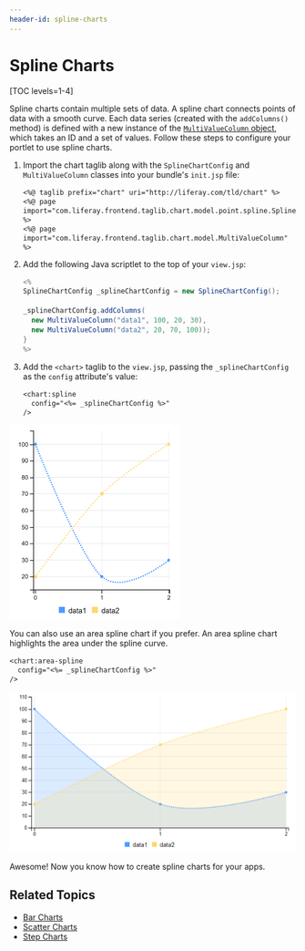 ```yaml
---
header-id: spline-charts
---
```


# Spline Charts

[TOC levels=1-4]

Spline charts contain multiple sets of data. A spline chart connects points of 
data with a smooth curve. Each data series 
(created with the `addColumns()` method) is defined with a new instance of the 
[`MultiValueColumn` object](@app-ref@/foundation/latest/javadocs/com/liferay/frontend/taglib/chart/model/MultiValueColumn.html), 
which takes an ID and a set of values. Follow these steps to configure your 
portlet to use spline charts. 

1.  Import the chart taglib along with the `SplineChartConfig` and 
    `MultiValueColumn` classes into your bundle's `init.jsp` file:

    ```markup
    <%@ taglib prefix="chart" uri="http://liferay.com/tld/chart" %>
    <%@ page import="com.liferay.frontend.taglib.chart.model.point.spline.SplineChartConfig" %>
    <%@ page import="com.liferay.frontend.taglib.chart.model.MultiValueColumn" %>
    ```

2.  Add the following Java scriptlet to the top of your `view.jsp`:

    ```java
    <%
    SplineChartConfig _splineChartConfig = new SplineChartConfig();

    _splineChartConfig.addColumns(
      new MultiValueColumn("data1", 100, 20, 30),
      new MultiValueColumn("data2", 20, 70, 100));
    }
    %>
    ```

3.  Add the `<chart>` taglib to the `view.jsp`, passing the `_splineChartConfig` 
    as the `config` attribute's value:

    ```markup
    <chart:spline
      config="<%= _splineChartConfig %>"
    />
    ```

![Figure 1: A spline chart connects points of data with a smooth curve.](../../../../images/chart-taglib-spline.png)

You can also use an area spline chart if you prefer. An area spline chart 
highlights the area under the spline curve.

```markup
<chart:area-spline 
  config="<%= _splineChartConfig %>" 
/>
```

![Figure 2: An area spline chart highlights the area under the spline curve.](../../../../images/chart-taglib-area-spline.png)

Awesome! Now you know how to create spline charts for your apps. 

## Related Topics

- [Bar Charts](/docs/7-2/reference/-/knowledge_base/r/bar-charts)
- [Scatter Charts](/docs/7-2/reference/-/knowledge_base/r/scatter-charts)
- [Step Charts](/docs/7-2/reference/-/knowledge_base/r/step-charts)
